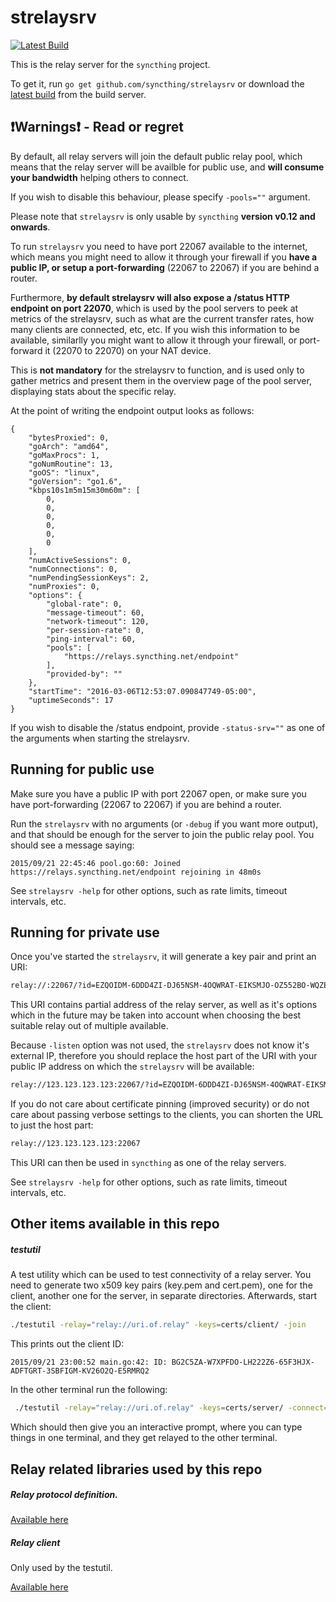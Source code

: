 strelaysrv
========

[![Latest Build](http://img.shields.io/jenkins/s/http/build.syncthing.net/strelaysrv.svg?style=flat-square)](http://build.syncthing.net/job/strelaysrv/lastBuild/)

This is the relay server for the `syncthing` project.

To get it, run `go get github.com/syncthing/strelaysrv` or download the
[latest build](http://build.syncthing.net/job/strelaysrv/lastSuccessfulBuild/artifact/)
from the build server.

:exclamation:Warnings:exclamation: - Read or regret
-----

By default, all relay servers will join the default public relay pool, which means that the relay server will be availble for public use, and **will consume your bandwidth** helping others to connect.

If you wish to disable this behaviour, please specify `-pools=""` argument.

Please note that `strelaysrv` is only usable by `syncthing` **version v0.12 and onwards**.

To run `strelaysrv` you need to have port 22067 available to the internet, which means you might need to allow it through your firewall if you **have a public IP, or setup a port-forwarding** (22067 to 22067) if you are behind a router.

Furthermore, **by default strelaysrv will also expose a /status HTTP endpoint on port 22070**, which is used by the pool servers to peek at metrics of the strelaysrv, such as what are the current transfer rates, how many clients are connected, etc, etc. If you wish this information to be available, similarlly you might want to allow it through your firewall, or port-forward it (22070 to 22070) on your NAT device.

This is **not mandatory** for the strelaysrv to function, and is used only to gather metrics and present them in the overview page of the pool server, displaying stats about the specific relay.

At the point of writing the endpoint output looks as follows:

```
{
    "bytesProxied": 0,
    "goArch": "amd64",
    "goMaxProcs": 1,
    "goNumRoutine": 13,
    "goOS": "linux",
    "goVersion": "go1.6",
    "kbps10s1m5m15m30m60m": [
        0,
        0,
        0,
        0,
        0,
        0
    ],
    "numActiveSessions": 0,
    "numConnections": 0,
    "numPendingSessionKeys": 2,
    "numProxies": 0,
    "options": {
        "global-rate": 0,
        "message-timeout": 60,
        "network-timeout": 120,
        "per-session-rate": 0,
        "ping-interval": 60,
        "pools": [
            "https://relays.syncthing.net/endpoint"
        ],
        "provided-by": ""
    },
    "startTime": "2016-03-06T12:53:07.090847749-05:00",
    "uptimeSeconds": 17
}
```

If you wish to disable the /status endpoint, provide `-status-srv=""` as one of the arguments when starting the strelaysrv.

Running for public use
----
Make sure you have a public IP with port 22067 open, or make sure you have port-forwarding (22067 to 22067) if you are behind a router.

Run the `strelaysrv` with no arguments (or `-debug` if you want more output), and that should be enough for the server to join the public relay pool.
You should see a message saying:
```
2015/09/21 22:45:46 pool.go:60: Joined https://relays.syncthing.net/endpoint rejoining in 48m0s
```

See `strelaysrv -help` for other options, such as rate limits, timeout intervals, etc.

Running for private use
-----

Once you've started the `strelaysrv`, it will generate a key pair and print an URI:
```bash
relay://:22067/?id=EZQOIDM-6DDD4ZI-DJ65NSM-4OQWRAT-EIKSMJO-OZ552BO-WQZEGYY-STS5RQM&pingInterval=1m0s&networkTimeout=2m0s&sessionLimitBps=0&globalLimitBps=0&statusAddr=:22070
```

This URI contains partial address of the relay server, as well as it's options which in the future may be taken into account when choosing the best suitable relay out of multiple available.

Because `-listen` option was not used, the `strelaysrv` does not know it's external IP, therefore you should replace the host part of the URI with your public IP address on which the `strelaysrv` will be available:

```bash
relay://123.123.123.123:22067/?id=EZQOIDM-6DDD4ZI-DJ65NSM-4OQWRAT-EIKSMJO-OZ552BO-WQZEGYY-STS5RQM&pingInterval=1m0s&networkTimeout=2m0s&sessionLimitBps=0&globalLimitBps=0&statusAddr=:22070
```

If you do not care about certificate pinning (improved security) or do not care about passing verbose settings to the clients, you can shorten the URL to just the host part:

```bash
relay://123.123.123.123:22067
```

This URI can then be used in `syncthing` as one of the relay servers.

See `strelaysrv -help` for other options, such as rate limits, timeout intervals, etc.

Other items available in this repo
----
##### testutil
A test utility which can be used to test connectivity of a relay server.
You need to generate two x509 key pairs (key.pem and cert.pem), one for the client, another one for the server, in separate directories.
Afterwards, start the client:
```bash
./testutil -relay="relay://uri.of.relay" -keys=certs/client/ -join
```

This prints out the client ID:
```
2015/09/21 23:00:52 main.go:42: ID: BG2C5ZA-W7XPFDO-LH222Z6-65F3HJX-ADFTGRT-3SBFIGM-KV26O2Q-E5RMRQ2
```

In the other terminal run the following:

```bash
 ./testutil -relay="relay://uri.of.relay" -keys=certs/server/ -connect=BG2C5ZA-W7XPFDO-LH222Z6-65F3HJX-ADFTGRT-3SBFIGM-KV26O2Q-E5RMRQ2
```

Which should then give you an interactive prompt, where you can type things in one terminal, and they get relayed to the other terminal.

Relay related libraries used by this repo
----
##### Relay protocol definition.

[Available here](https://github.com/syncthing/syncthing/tree/master/lib/relay/protocol)


##### Relay client

Only used by the testutil.

[Available here](https://github.com/syncthing/syncthing/tree/master/lib/relay/client)


